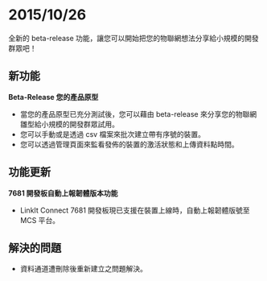 # 2015/10/26

全新的 beta-release 功能，讓您可以開始把您的物聯網想法分享給小規模的開發群眾吧！

## 新功能

**Beta-Release 您的產品原型**
* 當您的產品原型已充分測試後，您可以藉由 beta-release 來分享您的物聯網雛型給小規模的開發群眾試用。
* 您可以手動或是透過 csv 檔案來批次建立帶有序號的裝置。
* 您可以透過管理頁面來監看發佈的裝置的激活狀態和上傳資料點時間。

## 功能更新

**7681 開發板自動上報韌體版本功能**
* LinkIt Connect 7681 開發板現已支援在裝置上線時，自動上報韌體版號至 MCS 平台。

## 解決的問題
* 資料通道遭刪除後重新建立之問題解決。
